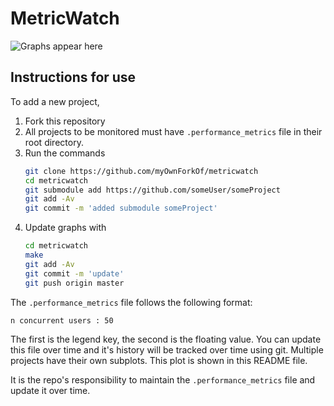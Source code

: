 MetricWatch
===========

![Graphs appear here](graph.png)


Instructions for use
--------------------

To add a new project,

1. Fork this repository
2. All projects to be monitored must have `.performance_metrics` file in their root directory.
3. Run the commands
    ```bash
    git clone https://github.com/myOwnForkOf/metricwatch
    cd metricwatch
    git submodule add https://github.com/someUser/someProject
    git add -Av
    git commit -m 'added submodule someProject'
    ```
4. Update graphs with
    ```bash
    cd metricwatch
    make
    git add -Av
    git commit -m 'update'
    git push origin master
    ```

The `.performance_metrics` file follows the following format:

```
n concurrent users : 50
```

The first is the legend key, the second is the floating value. You can update this file over time and it's history will be tracked over time using git. Multiple projects have their own subplots. This plot is shown in this README file.

It is the repo's responsibility to maintain the `.performance_metrics` file and update it over time.
